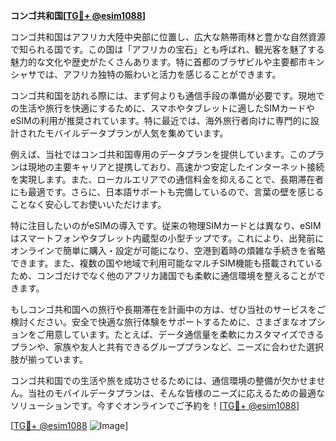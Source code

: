 **コンゴ共和国[[TG💪+ @esim1088](https://t.me/s/esim1088)]**

コンゴ共和国はアフリカ大陸中央部に位置し、広大な熱帯雨林と豊かな自然資源で知られる国です。この国は「アフリカの宝石」とも呼ばれ、観光客を魅了する魅力的な文化や歴史がたくさんあります。特に首都のブラザビルや主要都市キンシャサでは、アフリカ独特の賑わいと活力を感じることができます。

コンゴ共和国を訪れる際には、まず何よりも通信手段の準備が必要です。現地での生活や旅行を快適にするために、スマホやタブレットに適したSIMカードやeSIMの利用が推奨されています。特に最近では、海外旅行者向けに専門的に設計されたモバイルデータプランが人気を集めています。

例えば、当社ではコンゴ共和国専用のデータプランを提供しています。このプランは現地の主要キャリアと提携しており、高速かつ安定したインターネット接続を実現します。また、ローカルエリアでの通信料金を抑えることで、長期滞在者にも最適です。さらに、日本語サポートも完備しているので、言葉の壁を感じることなく安心してお使いいただけます。

特に注目したいのがeSIMの導入です。従来の物理SIMカードとは異なり、eSIMはスマートフォンやタブレット内蔵型の小型チップです。これにより、出発前にオンラインで簡単に購入・設定が可能になり、空港到着時の煩雑な手続きを省略できます。また、複数の国や地域で利用可能なマルチSIM機能も搭載されているため、コンゴだけでなく他のアフリカ諸国でも柔軟に通信環境を整えることができます。

もしコンゴ共和国への旅行や長期滞在を計画中の方は、ぜひ当社のサービスをご検討ください。安全で快適な旅行体験をサポートするために、さまざまなオプションをご用意しています。たとえば、データ通信量を柔軟にカスタマイズできるプランや、家族や友人と共有できるグループプランなど、ニーズに合わせた選択肢が揃っています。

コンゴ共和国での生活や旅を成功させるためには、通信環境の整備が欠かせません。当社のモバイルデータプランは、そんな皆様のニーズに応えるための最適なソリューションです。今すぐオンラインでご予約を！[[TG💪+ @esim1088](https://t.me/s/esim1088)]

[[TG💪+ @esim1088](https://t.me/s/esim1088) ![Image](https://i.postimg.cc/Y0z9fWf4/image.png)]